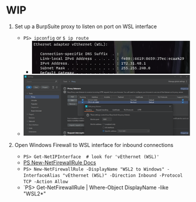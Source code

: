 # WIP

1. Set up a BurpSuite proxy to listen on port on WSL interface
    - `PS> ipconfig` or `$ ip route`
        - ![](./images/win_ipconfig.png)
    - ![](./images/burp_win_proxy_for_WSL.png)

2. Open Windows Firewall to WSL interface for inbound connections
    - `PS> Get-NetIPInterface  # look for 'vEthernet (WSL)'`
    - [PS New-NetFirewallRule Docs](https://learn.microsoft.com/en-us/powershell/module/netsecurity/new-netfirewallrule?view=windowsserver2022-ps)
    - `PS> New-NetFirewallRule -DisplayName "WSL2 to Windows" -InterfaceAlias "vEthernet (WSL)" -Direction Inbound -Protocol TCP -Action Allow`
    - `PS> Get-NetFirewallRule | Where-Object DisplayName -like "WSL2*"
